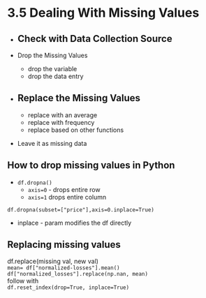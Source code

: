 # 3.5 Dealing With Missing Values

* ## Check with Data Collection Source
* Drop the Missing Values
    * drop the variable
    * drop the data entry
* ## Replace the Missing Values
    * replace with an average
    * replace with frequency
    * replace based on other functions

* Leave it as missing data


## How to drop missing values in Python

* `df.dropna()`
    * `axis=0` - drops entire row
    * `axis=1` drops entire column

`df.dropna(subset=["price"],axis=0.inplace=True)`  
* inplace - param modifies the df directly

## Replacing missing values
df.replace(missing val, new val)  
    `mean= df["normalized-losses"].mean()
    df["normalized_losses"].replace(np.nan, mean)`  
    follow with  
     `df.reset_index(drop=True, inplace=True)`